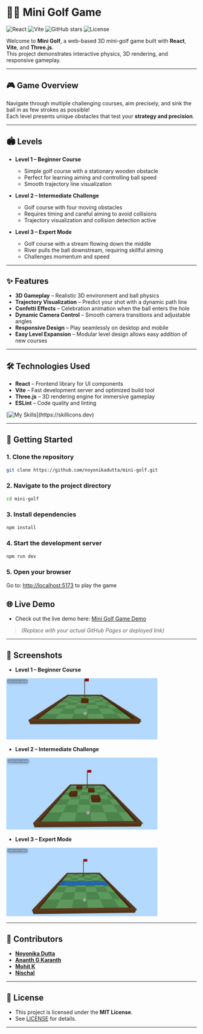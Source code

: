 # 🏌️‍♀️ Mini Golf Game

![React](https://img.shields.io/badge/React-17.0.2-blue?logo=react)
![Vite](https://img.shields.io/badge/Vite-4.4.0-brightgreen?logo=vite)
![GitHub stars](https://img.shields.io/github/stars/noyonikadutta/mini-golf?style=social)
![License](https://img.shields.io/badge/License-MIT-yellow)

Welcome to **Mini Golf**, a web-based 3D mini-golf game built with **React**, **Vite**, and **Three.js**.  
This project demonstrates interactive physics, 3D rendering, and responsive gameplay.

---

## 🎮 Game Overview

Navigate through multiple challenging courses, aim precisely, and sink the ball in as few strokes as possible!  
Each level presents unique obstacles that test your **strategy and precision**.

---

## 🏟️ Levels

- **Level 1 – Beginner Course**  
  - Simple golf course with a stationary wooden obstacle  
  - Perfect for learning aiming and controlling ball speed  
  - Smooth trajectory line visualization  

- **Level 2 – Intermediate Challenge**  
  - Golf course with four moving obstacles 
  - Requires timing and careful aiming to avoid collisions  
  - Trajectory visualization and collision detection active  

- **Level 3 – Expert Mode**  
  - Golf course with a stream flowing down the middle 
  - River pulls the ball downstream, requiring skillful aiming  
  - Challenges momentum and speed  

---

## ✨ Features

- **3D Gameplay** – Realistic 3D environment and ball physics  
- **Trajectory Visualization** – Predict your shot with a dynamic path line  
- **Confetti Effects** – Celebration animation when the ball enters the hole  
- **Dynamic Camera Control** – Smooth camera transitions and adjustable angles  
- **Responsive Design** – Play seamlessly on desktop and mobile  
- **Easy Level Expansion** – Modular level design allows easy addition of new courses  

---

## 🛠️ Technologies Used

- **React** – Frontend library for UI components  
- **Vite** – Fast development server and optimized build tool  
- **Three.js** – 3D rendering engine for immersive gameplay  
- **ESLint** – Code quality and linting

[![My Skills](https://skillicons.dev/icons?i=react,vite,threejs,)](https://skillicons.dev) 

---

## 🚀 Getting Started

### 1. Clone the repository
```bash
git clone https://github.com/noyonikadutta/mini-golf.git
```

### 2. Navigate to the project directory
```bash
cd mini-golf
```

### 3. Install dependencies
```bash
npm install
```

### 4. Start the development server
```bash
npm run dev
```

### 5. Open your browser
Go to: [http://localhost:5173](http://localhost:5173) to play the game



## 🌐 Live Demo

- Check out the live demo here: [Mini Golf Game Demo](https://noyonikadutta.github.io/mini-golf)  
> *(Replace with your actual GitHub Pages or deployed link)*

---

## 📸 Screenshots

- **Level 1 – Beginner Course**  
<img src="screenshots/minigolf-level1.jpg" width="400">

- **Level 2 – Intermediate Challenge**  
<img src="screenshots/minigolf-level2.jpg" width="400">

- **Level 3 – Expert Mode**  
<img src="screenshots/minigolf-level3.jpg" width="400">



---

## 🤝 Contributors

- **[Noyonika Dutta](https://www.github.com/noyonikadutta)**
- **[Ananth G Karanth](https://github.com/SoiledSalmon)**
- **[Mohit K](https://github.com/Mohit-Karkera)**
- **[Nischal](https://github.com/nischal-72)**


  
---

## 📄 License

- This project is licensed under the **MIT License**.  
- See [LICENSE](LICENSE) for details.

---

